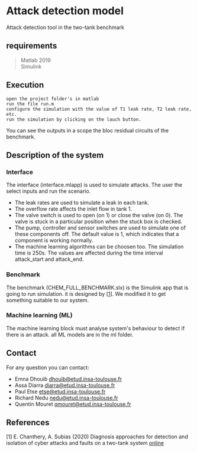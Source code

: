 # Attack detection model
Attack detection tool in the two-tank benchmark
## requirements
> Matlab 2019<br>
> Simulink

## Execution
```
open the project folder's in matlab
run the file run.m
configure the simulation with the value of T1 leak rate, T2 leak rate, etc.
run the simulation by clicking on the lauch button.
```
You can see the outputs in a scope the bloc residual circuits of the benchmark.

## Description of the system
### Interface
The interface (interface.mlapp) is used to simulate attacks. The user the select inputs and run the scenario.
- The leak rates are used to simulate a leak in each tank.
- The overflow rate affects the inlet flow in tank 1.
- The valve switch is used to open (on 1) or close the valve (on 0). The valve is stuck in a particular position when the stuck box is checked. 
- The pump, controller and sensor switches are used to simulate one of these components off. The default value is 1, which indicates that a component is working normally.
- The machine learning algorithms can be choosen too.
The simulation time is 250s. The values are affected during the time interval attack_start and attack_end.
### Benchmark
The benchmark (CHEM_FULL_BENCHMARK.slx) is the Simulink app that is going to run simulation. it is designed by [[1]](#1). We modified it to get something suitable to our system.
### Machine learning (ML)
The machine learning block must analyse system's behaviour to detect if there is an attack. all ML models are in the ml folder.

## Contact 
For any question you can contact:
* Emna Dhouib [dhouib@etud.insa-toulouse.fr](mailto:dhouib@etud.insa-toulouse.fr)
* Assa Diarra [diarra@etud.insa-toulouse.fr](mailto:diarra@etud.insa-toulouse.fr)
* Paul Etse [etse@etud.insa-toulouse.fr](mailto:etse@etud.insa-toulouse.fr)
* Richard Nedu [nedu@etud.insa-toulouse.fr](mailto:nedu@etud.insa-toulouse.fr)
* Quentin Mouret [qmouret@etud.insa-toulouse.fr](mailto:qmouret@etud.insa-toulouse.fr)

## References
<a id="1">[1]</a> 
E. Chanthery, A. Subias (2020)
Diagnosis approaches for detection and isolation of
cyber attacks and faults on a two-tank system
[online](https://hal.laas.fr/hal-02439489/document)
